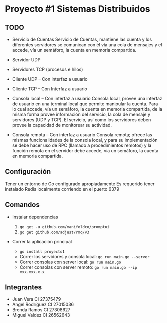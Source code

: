 # Proyecto #1 Sistemas Distribuidos

## TODO

- Servicio de Cuentas
Servicio de Cuentas, mantiene las cuenta y los diferentes servidores se
comunican con él vía una cola de mensajes y el accede, vía un semáforo,
la cuenta en memoria compartida.

- Servidor UDP
- Servidores TCP (procesos e hilos)
- Cliente UDP – Con interfaz a usuario
- Cliente TCP – Con Interfaz a usuario
- Consola local – Con interfaz a usuario
Consola local, provee una interfaz de usuario en una terminal local que
permite manipular la cuenta. Para lo cual accede, vía un semáforo, la
cuenta en memoria compartida, de la misma forma provee información
del servicio, la cola de mensaje y servidores (UDP y TCP). El servicio, así
como los servidores deben provee la capacidad de monitorear su
actividad.

- Consola remota – Con interfaz a usuario
Consola remota; ofrece las mismas funcionalidades de la consola local, y
para su implementación se debe hacer uso de RPC (llamado a
procedimientos remotos) y la función remota en el servidor debe accede,
vía un semáforo, la cuenta en memoria compartida.

## Configuración

Tener un entorno de Go configurado apropiadamente
Es requerido tener instalado Redis localmente corriendo en el puerto 6379

## Comandos

- Instalar dependencias
  1. `go get -u github.com/manifoldco/promptui`
  2. `go get github.com/adjust/rmq/v3`

- Correr la aplicación principal 
  - `go install proyecto1`
  - Correr los servidores y consola local: `go run main.go --server`
  - Correr consolas con server local: `go run main.go`
  - Correr consolas con server remoto: `go run main.go --ip xxx.xxx.x.x`
## Integrantes 

- Juan Vera  CI 27375479
- Angel Rodríguez CI 27015036
- Brenda Ramos CI 27308627
- Miguel Valdez CI 26562643

